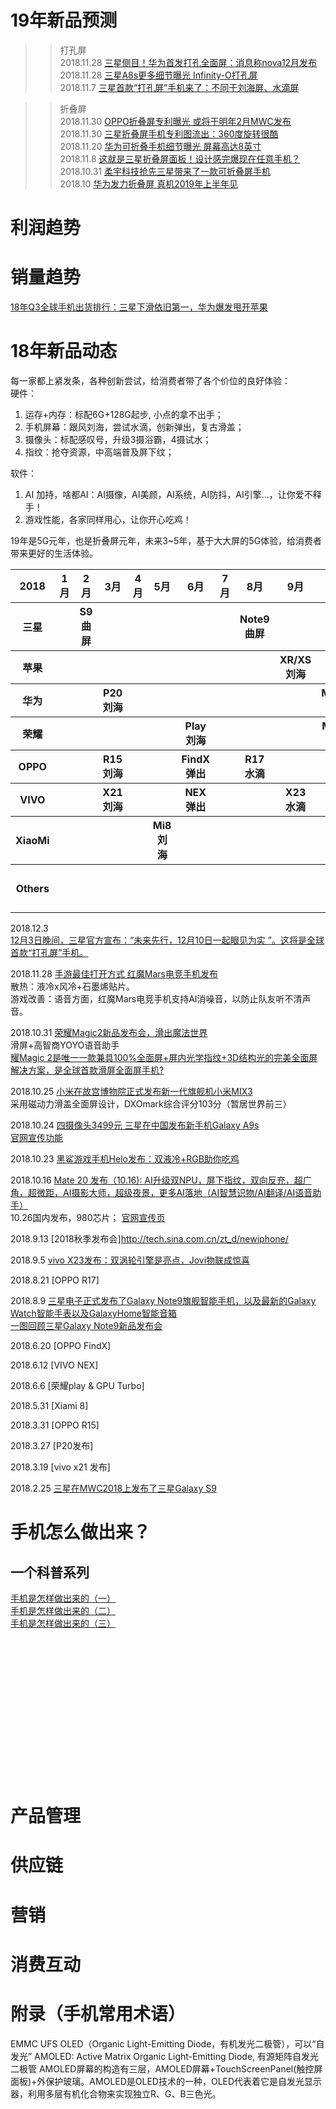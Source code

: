 
# 19年新品预测
>>打孔屏<br>
2018.11.28 [三星侧目！华为首发打孔全面屏：消息称nova12月发布](https://baijiahao.baidu.com/s?id=1618360624282748340&wfr=spider&for=pc)<br>
2018.11.28 [三星A8s更多细节曝光 Infinity-O打孔屏](https://baijiahao.baidu.com/s?id=1618329090033675986&wfr=spider&for=pc)<br>
2018.11.7 [三星首款“打孔屏”手机来了：不同于刘海屏、水滴屏](https://tech.sina.com.cn/mobile/n/n/2018-11-19/doc-ihmutuec1473260.shtml)<br>

>>折叠屏<br>
2018.11.30 [OPPO折叠屏专利曝光 或将于明年2月MWC发布](https://baijiahao.baidu.com/s?id=1618518981310513432&wfr=spider&for=pc)<br>
2018.11.30 [三星折叠屏手机专利图流出：360度旋转很酷](https://baijiahao.baidu.com/s?id=1618516633151639988&wfr=spider&for=pc)<br>
2018.11.20 [华为可折叠手机细节曝光 屏幕高达8英寸](https://tech.sina.com.cn/mobile/n/n/2018-11-20/doc-ihmutuec1791542.shtml)<br>
2018.11.8 [这就是三星折叠屏面板！设计感完爆现在任意手机？](https://baijiahao.baidu.com/s?id=1616522121753573452&wfr=spider&for=pc)<br>
2018.10.31 [柔宇科技抢先三星带来了一款可折叠屏手机](http://www.sohu.com/a/272433965_485557)<br>
2018.10 [华为发力折叠屏 真机2019年上半年见](http://www.zdwang.com/show-238-50287-1.html)<br>

# 利润趋势

# 销量趋势
[18年Q3全球手机出货排行：三星下滑依旧第一，华为爆发甩开苹果](https://baijiahao.baidu.com/s?id=1616199865343528907&wfr=spider&for=pc)<br>

# 18年新品动态
每一家都上紧发条，各种创新尝试，给消费者带了各个价位的良好体验：<br>
硬件：
1. 运存+内存：标配6G+128G起步, 小点的拿不出手；<br>
2. 手机屏幕：跟风刘海，尝试水滴，创新弹出，复古滑盖；<br>
3. 摄像头：标配感叹号，升级3摄浴霸，4摄试水；<br>
4. 指纹：抢夺资源，中高端普及屏下纹；<br>

软件：<br>
1. AI 加持，啥都AI：AI摄像，AI美颜，AI系统，AI防抖，AI引擎...，让你爱不释手！<br>
2. 游戏性能，各家同样用心，让你开心吃鸡！<br>

19年是5G元年，也是折叠屏元年，未来3~5年，基于大大屏的5G体验，给消费者带来更好的生活体验。<br>

<table>
    <tr>
        <th>2018</th>
        <th>1月</th>
        <th>2月</th>
        <th>3月</th>
        <th>4月</th>
        <th>5月</th>
        <th>6月</th>
        <th>7月</th>
        <th>8月</th>
        <th>9月</th>
        <th>10月</th>
        <th>11月</th>
        <th>12月</th>
    </tr>
    <tr>
        <th>三星</th>
        <th></th>
        <th>S9<br>曲屏</th>
        <th></th>
        <th></th>
        <th></th>
        <th></th>
        <th></th>
        <th>Note9<br>曲屏</th>
        <th></th>
        <th>A9S<br>4摄</th>
        <th></th>
        <th>A8S<br>打孔</th>
    </tr>
    <tr>
        <th>苹果</th>
        <th></th>
        <th></th>
        <th></th>
        <th></th>
        <th></th>
        <th></th>
        <th></th>
        <th></th>
        <th>XR/XS<br>刘海</th>
        <th></th>
        <th></th>
        <th></th>
    </tr>
    <tr>
        <th>华为</th>
        <th></th>
        <th></th>
        <th>P20<br>刘海</th>
        <th></th>
        <th></th>
        <th></th>
        <th></th>
        <th></th>
        <th></th>
        <th>Mate20<BR>刘海</th>
        <th></th>
        <th></th>
    </tr>
    <tr>
        <th>荣耀</th>
        <th></th>
        <th></th>
        <th></th>
        <th></th>
        <th></th>
        <th>Play<br>刘海</th>
        <th></th>
        <th></th>
        <th></th>
        <th>Magic2<br>滑屏</th>
        <th></th>
        <th>Nova4<br>打孔</th>
    </tr>     
    <tr>
        <th>OPPO</th>
        <th></th>
        <th></th>
        <th>R15<br>刘海</th>
        <th></th>
        <th></th>
        <th>FindX<br>弹出</th>
        <th></th>
        <th>R17<br>水滴</th>
        <th></th>
        <th></th>
        <th></th>
        <th></th>
    </tr>   
    <tr>
        <th>VIVO</th>
        <th></th>
        <th></th>
        <th>X21<br>刘海</th>
        <th></th>
        <th></th>
        <th>NEX<br>弹出</th>
        <th></th>
        <th></th>
        <th>X23<br>水滴</th>
        <th></th>
        <th></th>
        <th></th>
    </tr>  
    <tr>
        <th>XiaoMi</th>
        <th></th>
        <th></th>
        <th></th>
        <th></th>
        <th>Mi8<br>刘海</th>
        <th></th>
        <th></th>
        <th></th>
        <th></th>
        <th>MIX3<BR>滑屏</th>
        <th></th>
        <th></th>
    </tr>  
    <tr>
        <th>Others</th>
        <th></th>
        <th></th>
        <th></th>
        <th></th>
        <th></th>
        <th></th>
        <th></th>
        <th></th>
        <th></th>
        <th>黑鲨2</th>
        <th>红魔2</th>
        <th></th>
    </tr>    
</table>

2018.12.3 <br>
[12月3日晚间，三星官方宣布：“未来先行，12月10日一起眼见为实 ”。这将是全球首款“打孔屏”手机。](https://baijiahao.baidu.com/s?id=1618830885121332449&wfr=spider&for=pc)<br>

2018.11.28 [手游最佳打开方式 红魔Mars电竞手机发布](http://mobile.zol.com.cn/703/7039272.html)<br>
散热：液冷x风冷+石墨烯贴片。<br>
游戏改善：语音方面，红魔Mars电竞手机支持AI消噪音，以防止队友听不清声音。<br>

2018.10.31 [荣耀Magic2新品发布会，滑出魔法世界](https://tech.sina.com.cn/mobile/n/n/2018-10-31/doc-ifxeuwws9987336.shtml)<br>
滑屏+高智商YOYO语音助手<br>
[耀Magic 2是唯一一款兼具100%全面屏+屏内光学指纹+3D结构光的完美全面屏解决方案，是全球首款滑屏全面屏手机?](https://www.vmall.com/product/10086983017283.html) <br>

2018.10.25 [小米在故宫博物院正式发布新一代旗舰机小米MIX3](https://baijiahao.baidu.com/s?id=1616017389774916305&wfr=spider&for=pc)<br>
采用磁动力滑盖全面屏设计，DXOmark综合评分103分（暂居世界前三）<br>

2018.10.24 [四摄像头3499元 三星在中国发布新手机Galaxy A9s](http://www.sohu.com/a/271072332_161062)<br>
[官网宣传功能](http://support-cn.samsung.com//campaign/mobilephone/GalaxyASeries/index.html?cid=cn_ppc_baidubz_20181115_rpm_a9s_biaoti)<br>

2018.10.23 [黑鲨游戏手机Helo发布：双液冷+RGB助你吃鸡](http://www.pcpop.com/article/5079381.shtml)<br>

2018.10.16 [Mate 20 发布（10.16): AI升级双NPU，屏下指纹，双向反充，超广角，超微距，AI摄影大师，超级夜景，更多AI落地（AI智慧识物/AI翻译/AI语音助手）](http://tech.sina.com.cn/mobile/n/c/2018-10-17/doc-ifxeuwws5088583.shtml)<br>
10.26国内发布，980芯片；
[官网宣传页](https://sale.vmall.com/hwmate.html?cid=97010)<br>

2018.9.13 [2018秋季发布会]http://tech.sina.com.cn/zt_d/newiphone/<br>

2018.9.5 [vivo X23发布：双涡轮引擎是亮点，Jovi物联成惊喜 ](https://www.leiphone.com/news/201809/1MM4KIwZPLpI4jlh.html)<br>

2018.8.21 [OPPO R17] <br>

2018.8.9 [三星电子正式发布了Galaxy Note9旗舰智能手机，以及最新的Galaxy Watch智能手表以及GalaxyHome智能音箱](http://mobile.zol.com.cn/695/6955327.html)<br>
[一图回顾三星Galaxy Note9新品发布会](http://www.sohu.com/a/246409051_114760)<br>

2018.6.20 [OPPO FindX] <br>

2018.6.12 [VIVO NEX] <br>

2018.6.6 [荣耀play & GPU Turbo] <br>

2018.5.31 [Xiami 8]<br>

2018.3.31 [OPPO R15] <br>

2018.3.27 [P20发布] <br>

2018.3.19 [vivo x21 发布] <br>

2018.2.25 [三星在MWC2018上发布了三星Galaxy S9](https://baike.baidu.com/item/%E4%B8%89%E6%98%9FGalaxy%20S9/20297129?fr=aladdin)<br>

# 手机怎么做出来？

## 一个科普系列
[手机是怎样做出来的（一）](http://baijiahao.baidu.com/s?id=1602352486034606340&wfr=spider&for=pc)<br>
[手机是怎样做出来的（二）](http://baijiahao.baidu.com/s?id=1602393977421633023&wfr=spider&for=pc)<br>
[手机是怎样做出来的（三）](http://baijiahao.baidu.com/s?id=1602484368222238058&wfr=spider&for=pc)<br>
[]()<br>
[]()<br>
[]()<br>
[]()<br>
[]()<br>
[]()<br>
[]()<br>
[]()<br>
[]()<br>
[]()<br>
[]()<br>
[]()<br>
[]()<br>
[]()<br>



# 产品管理

# 供应链

# 营销

# 消费互动

# 附录（手机常用术语）
EMMC 
UFS
OLED（Organic Light-Emitting Diode，有机发光二极管），可以“自发光”
AMOLED: Active Matrix Organic Light-Emitting Diode, 有源矩阵自发光二极管
AMOLED屏幕的构造有三层，AMOLED屏幕+TouchScreenPanel(触控屏面板)+外保护玻璃。AMOLED是OLED技术的一种，OLED代表着它是自发光显示器，利用多层有机化合物来实现独立R、G、B三色光。


